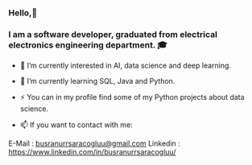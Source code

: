 ### Hello,👋 
### I am a software developer, graduated from electrical electronics engineering department. 🎓

<!--
**BusraNurSaracoglu/BusraNurSaracoglu** is a ✨ _special_ ✨ repository because its `README.md` (this file) appears on your GitHub profile.

Here are some ideas to get you started:

- 🔭 I’m currently working on ...
- 🌱 I’m currently learning ...
- 👯 I’m looking to collaborate on ...
- 🤔 I’m looking for help with ...
- 💬 Ask me about ...
- 📫 How to reach me: ...
- 😄 Pronouns: ...
- ⚡ Fun fact: ...
-->

- 🔭 I’m currently interested in AI, data science and deep learning.
- 🌱 I’m currently learning SQL, Java and Python.
- ⚡ You can in my profile find some of my Python projects about data science.



- 📫 If you want to contact with me: 

E-Mail     : busranurrsaracogluu@gmail.com
Linkedin   : https://www.linkedin.com/in/busranurrsaracogluu/


